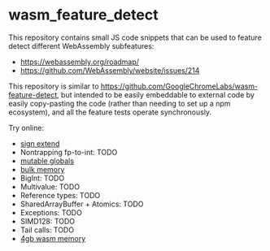 # wasm_feature_detect

This repository contains small JS code snippets that can be used to feature detect different WebAssembly subfeatures:
 - https://webassembly.org/roadmap/
 - https://github.com/WebAssembly/website/issues/214

This repository is similar to https://github.com/GoogleChromeLabs/wasm-feature-detect, but intended to be easily embeddable to external code by easily copy-pasting the code (rather than needing to set up a npm ecosystem), and all the feature tests operate synchronously.

Try online:
 - [sign extend](http://clb.confined.space/wasm_feature_detect/sign_extend.html)
 - Nontrapping fp-to-int: TODO
 - [mutable globals](http://clb.confined.space/wasm_feature_detect/mutable_globals.html)
 - [bulk memory](http://clb.confined.space/wasm_feature_detect/bulk_memory.html)
 - BigInt: TODO
 - Multivalue: TODO
 - Reference types: TODO
 - SharedArrayBuffer + Atomics: TODO
 - Exceptions: TODO
 - SIMD128: TODO
 - Tail calls: TODO
 - [4gb wasm memory](http://clb.confined.space/wasm_feature_detect/4gb_wasm_memory.html)
